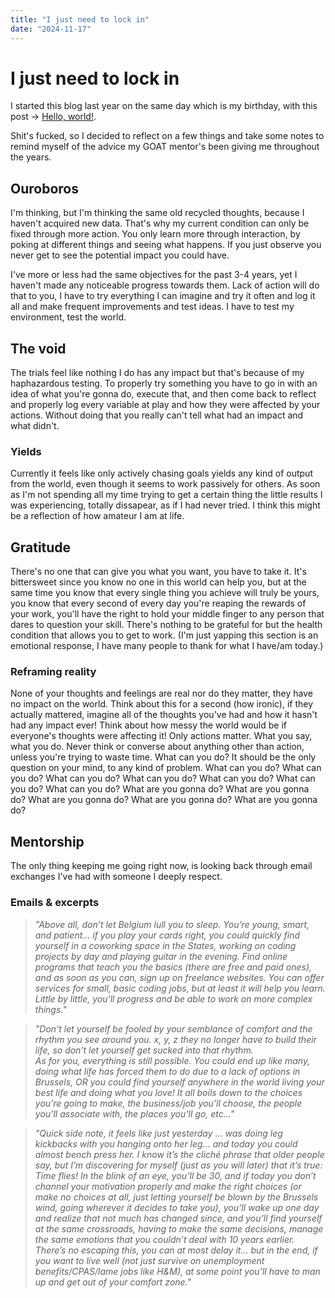 ```yaml
---
title: "I just need to lock in"
date: "2024-11-17"
---
```


# I just need to lock in

I started this blog last year on the same day which is my birthday, with this post -> [Hello, world!](https://pindjouf.xyz/posts/hello_world).

Shit's fucked, so I decided to reflect on a few things and take some notes to remind myself of the advice my GOAT mentor's been giving me throughout the years.

## Ouroboros

I'm thinking, but I'm thinking the same old recycled thoughts, because I haven't acquired new data. That's why my current condition can only be fixed through more action. You only learn more through interaction, by poking at different things and seeing what happens. If you just observe you never get to see the potential impact you could have.

I've more or less had the same objectives for the past 3-4 years, yet I haven't made any noticeable progress towards them. Lack of action will do that to you, I have to try everything I can imagine and try it often and log it all and make frequent improvements and test ideas. I have to test my environment, test the world.

## The void

The trials feel like nothing I do has any impact but that's because of my haphazardous testing. To properly try something you have to go in with an idea of what you're gonna do, execute that, and then come back to reflect and properly log every variable at play and how they were affected by your actions. Without doing that you really can't tell what had an impact and what didn't.

### Yields

Currently it feels like only actively chasing goals yields any kind of output from the world, even though it seems to work passively for others. As soon as I'm not spending all my time trying to get a certain thing the little results I was experiencing, totally dissapear, as if I had never tried. I think this might be a reflection of how amateur I am at life.

## Gratitude

There's no one that can give you what you want, you have to take it. It's bittersweet since you know no one in this world can help you, but at the same time you know that every single thing you achieve will truly be yours, you know that every second of every day you're reaping the rewards of your work, you'll have the right to hold your middle finger to any person that dares to question your skill. There's nothing to be grateful for but the health condition that allows you to get to work. (I'm just yapping this section is an emotional response, I have many people to thank for what I have/am today.)

### Reframing reality

None of your thoughts and feelings are real nor do they matter, they have no impact on the world. Think about this for a second (how ironic), if they actually mattered, imagine all of the thoughts you've had and how it hasn't had any impact ever! Think about how messy the world would be if everyone's thoughts were affecting it! Only actions matter. What you say, what you do. Never think or converse about anything other than action, unless you're trying to waste time. What can you do? It should be the only question on your mind, to any kind of problem. What can you do? What can you do? What can you do? What can you do? What can you do? What can you do? What can you do? What are you gonna do? What are you gonna do? What are you gonna do? What are you gonna do? What are you gonna do?

## Mentorship

The only thing keeping me going right now, is looking back through email exchanges I've had with someone I deeply respect.  

### Emails & excerpts

> *"Above all, don’t let Belgium lull you to sleep. You’re young, smart, and patient... if you play your cards right, you could quickly find yourself in a coworking space in the States, working on coding projects by day and playing guitar in the evening.
> Find online programs that teach you the basics (there are free and paid ones), and as soon as you can, sign up on freelance websites. You can offer services for small, basic coding jobs, but at least it will help you learn. Little by little, you'll progress and be able to work on more complex things."*

> *"Don't let yourself be fooled by your semblance of comfort and the rhythm you see around you. x, y, z they no longer have to build their life, so don’t let yourself get sucked into that rhythm.*  
> *As for you, everything is still possible. You could end up like many, doing what life has forced them to do due to a lack of options in Brussels, OR you could find yourself anywhere in the world living your best life and doing what you love! It all boils down to the choices you’re going to make, the business/job you’ll choose, the people you’ll associate with, the places you’ll go, etc..."*

> *"Quick side note, it feels like just yesterday ... was doing leg kickbacks with you hanging onto her leg... and today you could almost bench press her. I know it’s the cliché phrase that older people say, but I’m discovering for myself (just as you will later) that it’s true: Time flies!
In the blink of an eye, you’ll be 30, and if today you don’t channel your motivation properly and make the right choices (or make no choices at all, just letting yourself be blown by the Brussels wind, going wherever it decides to take you), you’ll wake up one day and realize that not much has changed since, and you’ll find yourself at the same crossroads, having to make the same decisions, manage the same emotions that you couldn’t deal with 10 years earlier.
There’s no escaping this, you can at most delay it... but in the end, if you want to live well (not just survive on unemployment benefits/CPAS/lame jobs like H&M), at some point you’ll have to man up and get out of your comfort zone."* 
